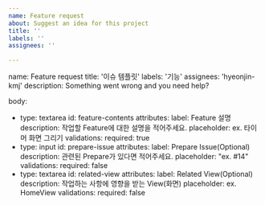 ```yaml
---
name: Feature request
about: Suggest an idea for this project
title: ''
labels: ''
assignees: ''

---
```


name: Feature request
title: '이슈 템플릿'
labels: '기능'
assignees: 'hyeonjin-kmj'
description: Something went wrong and you need help?

body:
  - type: textarea
    id: feature-contents
    attributes:
      label: Feature 설명
      description: 작업할 Feature에 대한 설명을 적어주세요.
      placeholder: ex. 타이머 화면 그리기
    validations:
      required: true
  - type: input
    id: prepare-issue
    attributes:
      label: Prepare Issue(Optional)
      description: 관련된 Prepare가 있다면 적어주세요.
      placeholder: "ex. #14"
    validations:
      required: false
  - type: textarea
    id: related-view
    attributes:
      label: Related View(Optional)
      description: 작업하는 사항에 영향을 받는 View(화면)
      placeholder: ex. HomeView
    validations:
      required: false
